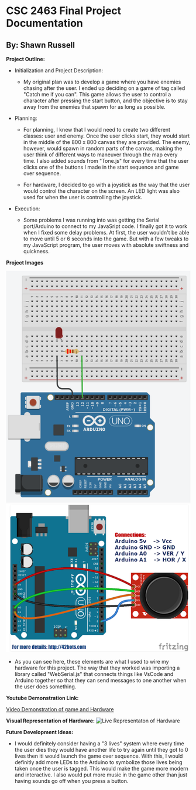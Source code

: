 # CSC 2463 Final Project Documentation

## By: Shawn Russell

**Project Outline:**
  - Initialization and Project Description:
    - My original plan was to develop a game where you have enemies chasing after the user. I ended up deciding on a game of tag called "Catch me if you can". This game allows the user to control a character after pressing the start button, and the objective is to stay away from the enemies that spawn for as long as possible.

  - Planning:
    - For planning, I knew that I would need to create two different classes: user and enemy. Once the user clicks start, they would start in the middle of the 800 x 800 canvas they are provided. The enemy, however, would spawn in random parts of the canvas, making the user think of different ways to maneuver through the map every time. I also added sounds from "Tone.js" for every time that the user clicks one of the buttons I made in the start sequence and game over sequence.

    - For hardware, I decided to go with a joystick as the way that the user would control the character on the screen. An LED light was also used for when the user is controlling the joystick.
  - Execution: 
    - Some problems I was running into was getting the Serial port/Arduino to connect to my JavaSript code. I finally got it to work when I fixed some delay problems. At first, the user wouldn't be able to move until 5 or 6 seconds into the game. But with a few tweaks to my JavaScript program, the user moves with absolute swiftness and quickness. 


**Project Images**

![Led Wiring Diagram](libraries/Arduino-LED.png)
![Joystick Wiring Diagram](libraries/Joystick-LED.png)

- As you can see here, these elements are what I used to wire my hardware for this project. The way that they worked was importing a library called "WebSerial.js" that connects things like VsCode and Arduino together so that they can send messages to one another when the user does something.

**Youtube Demonstration Link:**

[Video Demonstration of game and Hardware](https://youtube.com/shorts/QWUFTRAT84c?si=_x4SyoHQ1hIQBjzy)


**Visual Representation of Hardware:**
![Live Representaton of Hardware](libraries/Live-Arduino-Rep.jpg)

**Future Development Ideas:**
- I would definitely consider having a "3 lives" system where every time the user dies they would have another life to try again until they got to 0 lives then iti would launch the game over sequence. With this, I would definitly add more LEDs to the Arduino to symbolize those lives being taken once the user is tagged. This would make the game more modern and interactive. I also would put more music in the game other than just having sounds go off when you press a button.